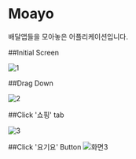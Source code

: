 # Moayo
배달앱들을 모아놓은 어플리케이션입니다.

##Initial Screen

![1](https://user-images.githubusercontent.com/73449937/136376780-ce92af2b-c78b-43c1-ba5b-a455bd1194d8.PNG)

##Drag Down

![2](https://user-images.githubusercontent.com/73449937/136376787-dcaf12d2-14d1-4786-965c-fc91703df920.PNG)

##Click '쇼핑' tab

![3](https://user-images.githubusercontent.com/73449937/136376789-93bfe125-bf4b-4fd6-a28f-7c9ee20c633c.PNG)

##Click '요기요' Button
![화면3](https://user-images.githubusercontent.com/73449937/136376960-0d481000-5d4e-4c34-b9d4-4b8965c00c04.PNG)

